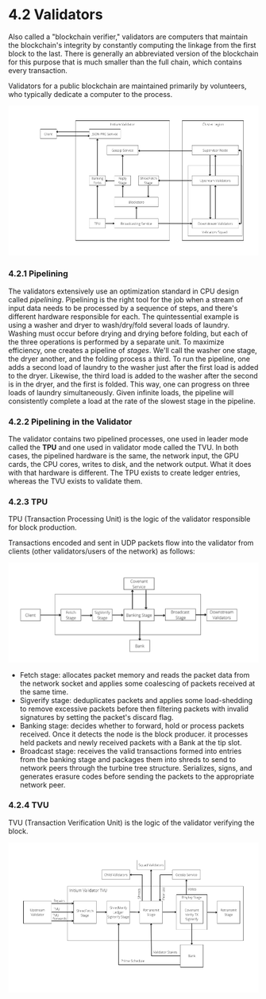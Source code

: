 # 4.2 Validators

Also called a "blockchain verifier," validators are computers that maintain the blockchain's integrity by constantly computing the linkage from the first block to the last. There is generally an abbreviated version of the blockchain for this purpose that is much smaller than the full chain, which contains every transaction.

Validators for a public blockchain are maintained primarily by volunteers, who typically dedicate a computer to the process.

![fig. 7. Anatomy of Initium Validators.](../.gitbook/assets/Initium-Validator.png)

### 4.2.1 Pipelining&#x20;

The validators extensively use an optimization standard in CPU design called _pipelining_. Pipelining is the right tool for the job when a stream of input data needs to be processed by a sequence of steps, and there's different hardware responsible for each. The quintessential example is using a washer and dryer to wash/dry/fold several loads of laundry. Washing must occur before drying and drying before folding, but each of the three operations is performed by a separate unit. To maximize efficiency, one creates a pipeline of _stages_. We'll call the washer one stage, the dryer another, and the folding process a third. To run the pipeline, one adds a second load of laundry to the washer just after the first load is added to the dryer. Likewise, the third load is added to the washer after the second is in the dryer, and the first is folded. This way, one can progress on three loads of laundry simultaneously. Given infinite loads, the pipeline will consistently complete a load at the rate of the slowest stage in the pipeline.

### 4.2.2 Pipelining in the Validator

The validator contains two pipelined processes, one used in leader mode called the **TPU** and one used in validator mode called the TVU. In both cases, the pipelined hardware is the same, the network input, the GPU cards, the CPU cores, writes to disk, and the network output. What it does with that hardware is different. The TPU exists to create ledger entries, whereas the TVU exists to validate them.

### 4.2.3 TPU

TPU (Transaction Processing Unit) is the logic of the validator responsible for block production.

Transactions encoded and sent in UDP packets flow into the validator from clients (other validators/users of the network) as follows:

![Fig. 8. Transaction Processing Unit.](../.gitbook/assets/TPU.png)

* Fetch stage: allocates packet memory and reads the packet data from the network socket and applies some coalescing of packets received at the same time.
* Sigverify stage: deduplicates packets and applies some load-shedding to remove excessive packets before then filtering packets with invalid signatures by setting the packet's discard flag.
* Banking stage: decides whether to forward, hold or process packets received. Once it detects the node is the block producer. it processes held packets and newly received packets with a Bank at the tip slot.
* Broadcast stage: receives the valid transactions formed into entries from the banking stage and packages them into shreds to send to network peers through the turbine tree structure. Serializes, signs, and generates erasure codes before sending the packets to the appropriate network peer.

### 4.2.4 TVU

TVU (Transaction Verification Unit) is the logic of the validator verifying the block.&#x20;

![Fig. 9. Trnsaction Verification Unit. ](../.gitbook/assets/tvu-initium.png)

